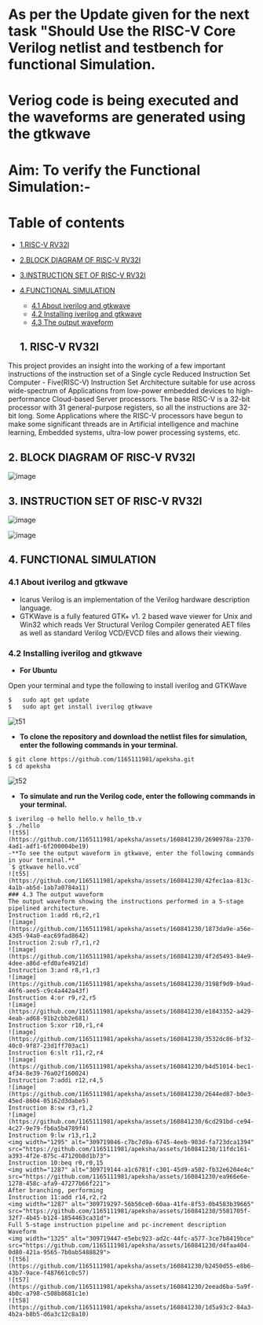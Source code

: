 # As per the Update given for the next task "Should Use the RISC-V Core Verilog netlist and testbench for functional Simulation.
# Veriog code is being executed and the waveforms are generated using the gtkwave

# Aim: To verify the Functional Simulation:-
# Table of contents
- [1.RISC-V RV32I](#1-RISC-V-RV32I)
 - [2.BLOCK DIAGRAM OF RISC-V RV32I](#2-BLOCK-DIAGRAM-OF-RISC-V-RV32I)
 - [3.INSTRUCTION SET OF RISC-V RV32I](#3-INSTRUCTION-SET-OF-RISC-V-RV32I)
 - [4.FUNCTIONAL SIMULATION](#4-FUNCTIONAL-SIMULATION)
    - [4.1 About iverilog and gtkwave](#41-About-iverilog-and-gtkwave)
    - [4.2 Installing iverilog and gtkwave](#42-Installing-iverilog-and-gtkwave)
    - [4.3 The output waveform](#43-The-output-waveform)
  
   ## 1. RISC-V RV32I

This project provides an insight into the working of a few important instructions of the instruction set of a Single cycle Reduced Instruction Set Computer - Five(RISC-V) Instruction Set Architecture suitable for use across wide-spectrum of Applications from low-power embedded devices to high-performance Cloud-based Server processors. The base RISC-V is a 32-bit processor with 31 general-purpose registers, so all the instructions are 32-bit long. Some Applications where the RISC-V processors have begun to make some significant threads are in Artificial intelligence and machine learning, Embedded systems, ultra-low power processing systems, etc.

## 2. BLOCK DIAGRAM OF RISC-V RV32I
![image](https://github.com/1165111981/apeksha/assets/160841230/0f621e18-ec4f-4abe-b982-d8338dccac51)


## 3. INSTRUCTION SET OF RISC-V RV32I
![image](https://github.com/1165111981/apeksha/assets/160841230/1a9b9d51-e259-4edd-be0f-b506d837efbb)

![image](https://github.com/1165111981/apeksha/assets/160841230/ebcceb73-1003-4715-87d8-f94990404f0b)


## 4. FUNCTIONAL SIMULATION

### 4.1 About iverilog and gtkwave
- Icarus Verilog is an implementation of the Verilog hardware description language.
- GTKWave is a fully featured GTK+ v1. 2 based wave viewer for Unix and Win32 which reads Ver Structural Verilog Compiler generated AET files as well as standard Verilog VCD/EVCD files and allows their viewing.

### 4.2 Installing iverilog and gtkwave

- **For Ubuntu**

Open your terminal and type the following to install iverilog and GTKWave
 ```
$   sudo apt get update
$   sudo apt get install iverilog gtkwave
 ```

![t51](https://github.com/1165111981/apeksha/assets/160841230/86223f4d-bb7f-4a6b-a8a2-c8fda699f7dc)


- **To clone the repository and download the netlist files for simulation, enter the following commands in your terminal.**

 ```
$ git clone https://github.com/1165111981/apeksha.git
$ cd apeksha
```
![t52](https://github.com/1165111981/apeksha/assets/160841230/dee69508-86d7-456b-8edb-e0027e302807)
- **To simulate and run the Verilog code, enter the following commands in your terminal.**
```
$ iverilog -o hello hello.v hello_tb.v
$ ./hello
![t55](https://github.com/1165111981/apeksha/assets/160841230/2690978a-2370-4ad1-adf1-6f200004be19)
-**To see the output waveform in gtkwave, enter the following commands in your terminal.**
`$ gtkwave hello.vcd`
![t55](https://github.com/1165111981/apeksha/assets/160841230/42fec1aa-813c-4a1b-ab5d-1ab7a0784a11)
### 4.3 The output waveform
The output waveform showing the instructions performed in a 5-stage pipelined architecture.
Instruction 1:add r6,r2,r1
![image](https://github.com/1165111981/apeksha/assets/160841230/1873da9e-a56e-43d5-94a0-eac69fad8642)
Instruction 2:sub r7,r1,r2
![image](https://github.com/1165111981/apeksha/assets/160841230/4f2d5493-84e9-4dee-a86d-efd0afe4921d)
Instruction 3:and r8,r1,r3
![image](https://github.com/1165111981/apeksha/assets/160841230/3198f9d9-b9ad-46f6-aee5-c9c4a442a43f)
Instruction 4:or r9,r2,r5
![image](https://github.com/1165111981/apeksha/assets/160841230/e1843352-a429-4eab-ad68-91b2cbb2e681)
Instruction 5:xor r10,r1,r4
![image](https://github.com/1165111981/apeksha/assets/160841230/3532dc86-bf32-40c0-9f87-23d1ff703ac1)
Instruction 6:slt r11,r2,r4
![image](https://github.com/1165111981/apeksha/assets/160841230/b4d51014-bec1-4f34-8e39-76a02f160024)
Instruction 7:addi r12,r4,5
![image](https://github.com/1165111981/apeksha/assets/160841230/2644ed87-b0e3-45ed-8604-05162d3dabe5)
Instruction 8:sw r3,r1,2
![image](https://github.com/1165111981/apeksha/assets/160841230/6cd291bd-ce94-4c27-9e79-fb6a5b4789f4)
Instruction 9:lw r13,r1,2
<img width="1295" alt="309719046-c7bc7d9a-6745-4eeb-903d-fa723dca1394" src="https://github.com/1165111981/apeksha/assets/160841230/11fdc161-a393-4f2e-875c-47120b8d1b73">
Instruction 10:beq r0,r0,15
<img width="1287" alt="309719144-a1c6781f-c301-45d9-a502-fb32e6204e4c" src="https://github.com/1165111981/apeksha/assets/160841230/ea966e6e-1278-458c-afa9-47277b66f221">
After branching, performing
Instruction 11:add r14,r2,r2
<img width="1287" alt="309719297-56b50ce0-60aa-41fe-8f53-0b4583b39665" src="https://github.com/1165111981/apeksha/assets/160841230/5581705f-32f7-4b45-b124-1854463ca31d">
Full 5-stage instruction pipeline and pc-increment description Waveform
<img width="1325" alt="309719447-e5ebc923-ad2c-44fc-a577-3ce7b8419bce" src="https://github.com/1165111981/apeksha/assets/160841230/d4faa404-0d80-421a-9565-7b0ab5488829">
![t56](https://github.com/1165111981/apeksha/assets/160841230/b2450d55-e8b6-43b7-9ace-f487661c0c57)
![t57](https://github.com/1165111981/apeksha/assets/160841230/2eead6ba-5a9f-4b0c-a798-c508b8681c1e)
![t58](https://github.com/1165111981/apeksha/assets/160841230/1d5a93c2-84a3-4b2a-b8b5-d6a3c12c8a10)


